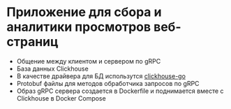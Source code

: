 # Приложение для сбора и аналитики просмотров веб-страниц
- Общение между клиентом и сервером по gRPC
- База данных Clickhouse
- В качестве драйвера для БД использутся [clickhouse-go](github.com/ClickHouse/clickhouse-go/v2)
- Protobuf файлы для методов обработчика запросов по gRPC
- Образ gRPC сервера создается в Dockerfile и поднимается вместе с Clickhouse в Docker Compose
